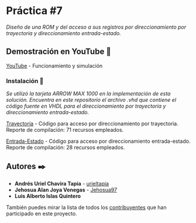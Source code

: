 # Práctica #7

_Diseño de una ROM y del acceso a sus registros por direccionamiento por trayectoria y direccionamiento entrada-estado._

## Demostración en YouTube 🚀

[YouTube](https://youtu.be/hYWO0yUz0gw) - Funcionamiento y simulación

### Instalación 🔧

_Se utilizó la tarjeta ARROW MAX 1000 en la implementación de esta solución. Encuentra en este repositorio el archivo .vhd que contiene el código fuente en VHDL para el direccionamiento por trayectoria y direccionamiento entrada-estado._

[Trayectoria](https://github.com/Jehosua97/Practicas-VLSI/blob/master/Practica%207/dirtray) - Código para acceso por direccionamiento por trayectoria. Reporte de compilación: 71 recursos empleados.

[Entrada-Estado](https://github.com/Jehosua97/Practicas-VLSI/blob/master/Practica%207/direnes) - Código para acceso por direccionamiento entrada-estado. Reporte de compilación: 28 recursos empleados.

## Autores ✒️

* **Andrés Uriel Chavira Tapia** - [urieltapia](https://github.com/urieltapia)
* **Jehosua Alan Joya Venegas** - [Jehosua97](https://github.com/Jehosua97)
* **Luis Alberto Islas Quintero**

También puedes mirar la lista de todos los [contribuyentes](https://github.com/Jehosua97/Practicas-VLSI/contributors) que han participado en este proyecto. 